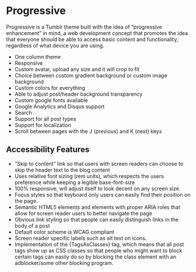 # Progressive

Progressive is a Tumblr theme built with the idea of “progressive enhancement” in mind, a web development concept that promotes the idea that everyone should be able to access basic content and functionality, regardless of what device you are using.  

- One column theme
- Responsive
- Custom avatar, upload any size and it will crop to fit
- Choice between custom gradient background or custom image background
- Custom colors for everything
- Able to adjust post/header background transparency
- Custom google fonts available
- Google Analytics and Disqus support
- Search
- Support for all post types
- Support for localization
- Scroll between pages with the J (previous) and K (next) keys 

## Accessibility Features

- “Skip to content” link so that users with screen readers can choose to skip the header text to the blog content
- Uses relative font sizing (rem units), which respects the users preference while keeping a legible base-font-size
- 100% responsive, will adjust itself to look decent on any screen size.
- Focus styles so that keyboard only users can easily find their position on the page.
- Semantic HTML5 elements and elements with proper ARIA roles that allow for screen reader users to better navigate the page
- Obvious link styling so that people can easily distinguish links in the body of a post
- Default color scheme is WCAG compliant
- Screen reader specific labels such as alt text on icons.
- Implementation of the {TagsAsClasses} tag, which means that all post tags show up as CSS classes so that people who might want to block certain tags can easily do so by blocking the class element with an adblocker/some other blocking program.
